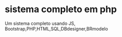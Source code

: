 # sistema completo em php
 Um sistema completo usando JS, Bootstrap,PHP,HTML,SQL,DBdesigner,BRmodelo
